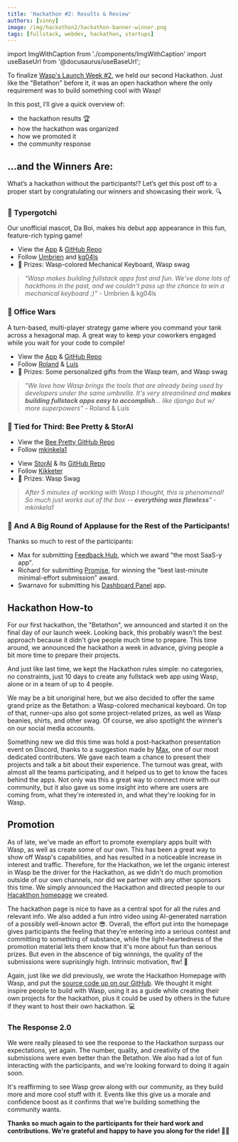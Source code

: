 ```yaml
---
title: 'Hackathon #2: Results & Review'
authors: [vinny]
image: /img/hackathon2/hackathon-banner-winner.png
tags: [fullstack, webdev, hackathon, startups]
---
```


import ImgWithCaption from './components/ImgWithCaption'
import useBaseUrl from '@docusaurus/useBaseUrl';

To finalize [Wasp's Launch Week #2](https://wasp-lang.dev/blog/2023/04/11/wasp-launch-week-two), we held our second Hackathon. Just like the "Betathon" before it, it was an open hackathon where the only requirement was to build something cool with Wasp! 

In this post, I’ll give a quick overview of:

- the hackathon results 🏆
- how the hackathon was organized
- how we promoted it
- the community response

<!--truncate-->

## …and the Winners Are:

What’s a hackathon without the participants!? Let’s get this post off to a proper start by congratulating our winners and showcasing their work. 🔍


### 🥇 Typergotchi
<ImgWithCaption
    alt="Typergotchi"
    source="img/hackathon2/typergotchi.png"
/>

Our unofficial mascot, Da Boi, makes his debut app appearance in this fun, feature-rich typing game!

- View the [App](https://typergotchi.up.railway.app/) & [GitHub Repo](https://github.com/Umbrien/typergotchi)
- Follow [Umbrien](https://github.com/Umbrien) and [kg04ls](https://github.com/kg04ls)
- 🎉 Prizes: Wasp-colored Mechanical Keyboard, Wasp swag

> “*Wasp makes building fullstack apps fast and fun. We've done lots of hackthons in the past, and we couldn't pass up the chance to win a mechanical keyboard :)”* - Umbrien & kg04ls
> 


### 🥈 Office Wars
<ImgWithCaption
    alt="Office Wars"
    source="img/hackathon2/office-wars.png"
/>

A turn-based, multi-player strategy game where you command your tank across a hexagonal map. A great way to keep your coworkers engaged while you wait for your code to compile!

- View the [App](https://office-wars-client.fly.dev/login) & [GitHub Repo](https://github.com/Kajatin/office-wars)
- Follow [Roland](https://github.com/Kajatin) & [Luís](https://github.com/LudeeD)
- 🎉 Prizes: Some personalized gifts from the Wasp team, and Wasp swag

> “*We love how Wasp brings the tools that are already being used by developers under the same umbrella. It's very streamlined and **makes building fullstack apps easy to accomplish**... like django but w/ more superpowers”* - Roland & Luís
> 


### 🥉 Tied for Third: Bee Pretty & StorAI
<ImgWithCaption
    alt="Bee Pretty"
    source="img/hackathon2/bee-pretty.svg"
    width="200px"
/>

- View the [Bee Pretty GitHub Repo](https://github.com/mkinkela1/BeePretty )
- Follow [mkinkela1](https://github.com/mkinkela1/)

<ImgWithCaption
    alt="StorAI"
    source="img/hackathon2/storai.png"
/>

- View [StorAI](https://stor-ai-client.fly.dev/) & its [GitHub Repo](https://github.com/Kikketer/StorAI)
- Follow [Kikketer](https://github.com/Kikketer)
- 🎉 Prizes: Wasp Swag

> *After 5 minutes of working with Wasp I thought, this is phenomenal! So much just works out of the box -- **everything was flawless**" - mkinkela1*
>

### 🥳 And A Big Round of Applause for the Rest of the Participants!

Thanks so much to rest of the participants:

- Max for submitting [Feedback Hub](https://github.com/maksim36ua/feedback_hub), which we award "the most SaaS-y app". 
- Richard for submitting [Promise](https://github.com/Fecony/promise), for winning the "best last-minute minimal-effort submission" award.
- Swarnavo for submitting his [Dashboard Panel](https://github.com/swarnavopramanik) app.


## Hackathon How-to

For our first hackathon, the "Betathon", we announced and started it on the final day of our launch week. Looking back, this probably wasn't the best approach because it didn't give people much time to prepare. This time around, we announced the hackathon a week in advance, giving people a bit more time to prepare their projects. 

<ImgWithCaption
    alt="Wasp Betathon Homepage"
    source="img/hackathon2/hackathon-2-homepage.png"
    caption="Our dedicated hackathon landing page w/ intro video & countdown timer"
/>

And just like last time, we kept the Hackathon rules simple: no categories, no constraints, just 10 days to create any fullstack web app using Wasp, alone or in a team of up to 4 people.

<ImgWithCaption
    alt="Keyboard"
    source="img/betathon/keyboard.png"
/>

We may be a bit unoriginal here, but we also decided to offer the same grand prize as the Betathon: a Wasp-colored mechanical keyboard. On top of that, runner-ups also got some project-related prizes, as well as Wasp beanies, shirts, and other swag. Of course, we also spotlight the winner’s on our social media accounts.

Something new we did this time was hold a post-hackathon presentation event on Discord, thanks to a suggestion made by [Max](https://twitter.com/maksim36ua), one of our most dedicated contributers. We gave each team a chance to present their projects and talk a bit about their experience. The turnout was great, with almost all the teams participating, and it helped us to get to know the faces behind the apps. Not only was this a great way to connect more with our community, but it also gave us some insight into where are users are coming from, what they're interested in, and what they're looking for in Wasp. 

## Promotion

As of late, we've made an effort to promote exemplary apps built with Wasp, as well as create some of our own. This has been a great way to show off Wasp's capabilities, and has resulted in a noticeable increase in interest and traffic. Therefore, for the Hackathon, we let the organic interest in Wasp be the driver for the Hackathon, as we didn't do much promotion outside of our own channels, nor did we partner with any other sponsors this time. We simply announced the Hackathon and directed people to our [Hacakthon homepage](https://betathon.wasp-lang.dev) we created.

The hackathon page is nice to have as a central spot for all the rules and relevant info. We also added a fun intro video using AI-generated narration of a possibly well-known actor 😎. Overall, the effort put into the homepage gives participants the feeling that they’re entering into a serious contest and committing to something of substance, while the light-heartedness of the promotion material lets them know that it's more about fun than serious prizes. But even in the abscence of big winnings, the quality of the submissions were suprisingly high. Intrinsic motivation, ftw! 🤩

<ImgWithCaption
    alt="Hackathon Wasp app repo"
    source="img/betathon/github.png"
    caption="Wanna host your own Hackathon? Use our template app!"
/>

Again, just like we did previously, we wrote the Hackathon Homepage with Wasp, and put the [source code up on our GitHub](https://github.com/wasp-lang/wasp/tree/main/examples/hackathon). We thought it might inspire people to build with Wasp, using it as a guide while creating their own projects for the hackathon, plus it could be used by others in the future if they want to host their own hackathon. 💻

### The Response 2.0

We were really pleased to see the response to the Hackathon surpass our expectations, yet again. The number, quality, and creativity of the submissions were even better than the Betathon. We also had a lot of fun interacting with the participants, and we're looking forward to doing it again soon.

It's reaffirming to see Wasp grow along with our community, as they build more and more cool stuff with it. Events like this give us a morale and confidence boost as it confirms that we're building something the community wants. 

**Thanks so much again to the participants for their hard work and contributions. We're grateful and happy to have you along for the ride! 🐝🚀**
